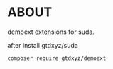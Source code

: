 # ABOUT
demoext extensions for suda.

after install gtdxyz/suda

```
composer require gtdxyz/demoext
```



 
